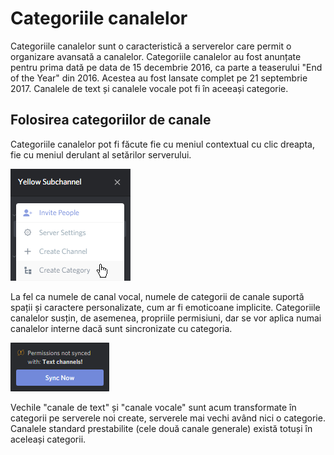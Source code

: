 <!-- TITLE: [RO] Categoriile canalelor -->
<!-- SUBTITLE: Un rezumat al categoriilor de canale -->

# Categoriile canalelor
Categoriile canalelor sunt o caracteristică a serverelor care permit o organizare avansată a canalelor. Categoriile canalelor au fost anunțate pentru prima dată pe data de 15 decembrie 2016, ca parte a teaserului "End of the Year" din 2016. Acestea au fost lansate complet pe 21 septembrie 2017. Canalele de text și canalele vocale pot fi în aceeași categorie.

## Folosirea categoriilor de canale
Categoriile canalelor pot fi făcute fie cu meniul contextual cu clic dreapta, fie cu meniul derulant al setărilor serverului.

![Server settings drop down with categories](/uploads/qg-3-hnlj.png "Server settings drop down with categories")

La fel ca numele de canal vocal, numele de categorii de canale suportă spații și caractere personalizate, cum ar fi emoticoane implicite. Categoriile canalelor susțin, de asemenea, propriile permisiuni, dar se vor aplica numai canalelor interne dacă sunt sincronizate cu categoria.

![Sync alert](/uploads/a-8-wppaq.png "Sync alert")

Vechile "canale de text" și "canale vocale" sunt acum transformate în categorii pe serverele noi create, serverele mai vechi având nici o categorie. Canalele standard prestabilite (cele două canale generale) există totuși în aceleași categorii.